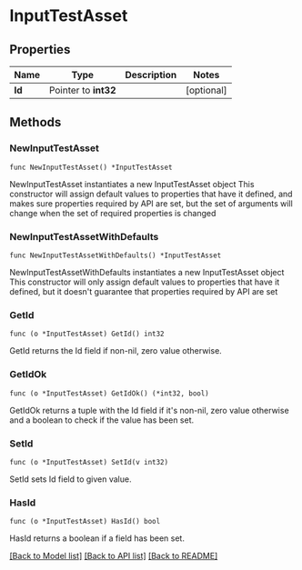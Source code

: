 # InputTestAsset

## Properties

Name | Type | Description | Notes
------------ | ------------- | ------------- | -------------
**Id** | Pointer to **int32** |  | [optional] 

## Methods

### NewInputTestAsset

`func NewInputTestAsset() *InputTestAsset`

NewInputTestAsset instantiates a new InputTestAsset object
This constructor will assign default values to properties that have it defined,
and makes sure properties required by API are set, but the set of arguments
will change when the set of required properties is changed

### NewInputTestAssetWithDefaults

`func NewInputTestAssetWithDefaults() *InputTestAsset`

NewInputTestAssetWithDefaults instantiates a new InputTestAsset object
This constructor will only assign default values to properties that have it defined,
but it doesn't guarantee that properties required by API are set

### GetId

`func (o *InputTestAsset) GetId() int32`

GetId returns the Id field if non-nil, zero value otherwise.

### GetIdOk

`func (o *InputTestAsset) GetIdOk() (*int32, bool)`

GetIdOk returns a tuple with the Id field if it's non-nil, zero value otherwise
and a boolean to check if the value has been set.

### SetId

`func (o *InputTestAsset) SetId(v int32)`

SetId sets Id field to given value.

### HasId

`func (o *InputTestAsset) HasId() bool`

HasId returns a boolean if a field has been set.


[[Back to Model list]](../README.md#documentation-for-models) [[Back to API list]](../README.md#documentation-for-api-endpoints) [[Back to README]](../README.md)



